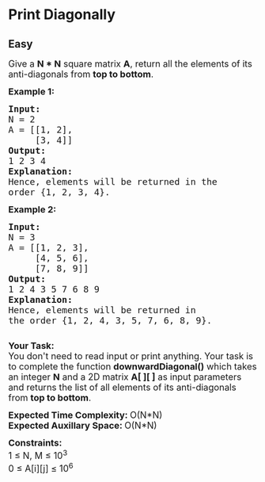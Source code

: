 # Print Diagonally
## Easy
<div class="problems_problem_content__Xm_eO"><p><span style="font-size:18px">Give a <strong>N * N</strong> square matrix <strong>A</strong>, return all the elements of its anti-diagonals from <strong>top to bottom</strong>. </span></p>

<p><span style="font-size:18px"><strong>Example 1:</strong></span></p>

<pre><span style="font-size:18px"><strong>Input:</strong> 
N = 2
A = [[1, 2],
     [3, 4]]
<strong>Output:</strong>
1 2 3 4
<strong>Explanation:</strong> 
<img alt="" src="https://media.geeksforgeeks.org/img-practice/ScreenShot2022-10-17at9-1665980852.png">
</span><span style="font-size:18px">Hence, elements will be returned in the 
order {1, 2, 3, 4}.</span>
</pre>

<p><span style="font-size:18px"><strong>Example 2:</strong></span></p>

<pre><span style="font-size:18px"><strong>Input: 
</strong>N = 3 
A = [[1, 2, 3],
     [4, 5, 6],
     [7, 8, 9]]
<strong>Output:</strong> 
1 2 4 3 5 7 6 8 9
<strong>Explanation:</strong> 
<img alt="" src="https://media.geeksforgeeks.org/img-practice/ScreenShot2022-10-17at9-1665980941.png">
Hence, elements will be returned in 
the order {1, 2, 4, 3, 5, 7, 6, 8, 9}.
</span>
</pre>

<p><span style="font-size:18px"><strong>Your Task:</strong><br>
You don't need to read input or print anything. Your task is to complete the function <strong>downwardDiagonal()</strong> which takes an integer <strong>N</strong> and a 2D matrix <strong>A[ ][ ]</strong> as input parameters and returns the list of all elements of its anti-diagonals from <strong>top to bottom</strong>.</span></p>

<p><span style="font-size:18px"><strong>Expected Time Complexity:&nbsp;</strong>O(N*N)<br>
<strong>Expected Auxillary Space:&nbsp;</strong>O(N*N)</span></p>

<p><span style="font-size:18px"><strong>Constraints:</strong><br>
1 ≤ N, M ≤ 10<sup>3</sup><br>
0 ≤ A[i][j] ≤ 10<sup>6</sup></span></p>
</div>